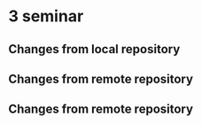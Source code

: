 # 3 seminar

## Changes from local repository

## Changes from remote repository

## Changes from remote repository

